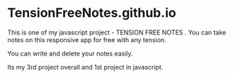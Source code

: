 # TensionFreeNotes.github.io
This is one of my javascript project - TENSION FREE NOTES . You can take notes on this responsive app for free with any tension.

You can write and delete your notes easily.

Its my 3rd project overall and 1st project in javascript.
